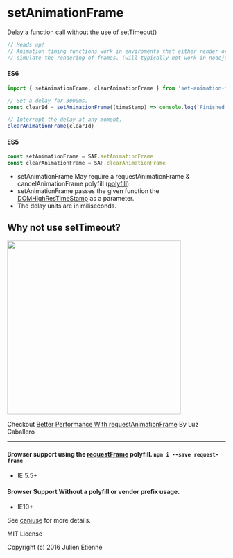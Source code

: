 # setAnimationFrame
Delay a function call without the use of setTimeout()

```javascript 
// Heads up!
// Animation timing functions work in enviroments that either render or 
// simulate the rendering of frames. (will typically not work in nodejs or the dev tools console)
```
#### ES6
```javascript
import { setAnimationFrame, clearAnimationFrame } from 'set-animation-frame'

// Set a delay for 3000ms.
const clearId = setAnimationFrame((timeStamp) => console.log(`Finished at ${timeStamp}`,3000)

// Interrupt the delay at any moment.
clearAnimationFrame(clearId)
```
#### ES5
```javascript
const setAnimationFrame = SAF.setAnimationFrame
const clearAnimationFrame = SAF.clearAnimationFrame
```

- setAnimationFrame May require a requestAnimationFrame & cancelAnimationFrame polyfill ([polyfill](https://github.com/julienetie/request-frame)).
- setAnimationFrame passes the given function the [DOMHighResTimeStamp](https://developer.mozilla.org/en-US/docs/Web/API/DOMHighResTimeStamp) as a parameter.
- The delay units are in miliseconds.

## Why not use setTimeout?

<img width="400px" src="https://dev.opera.com/articles/better-performance-with-requestanimationframe/figure1.png">

Checkout [Better Performance With requestAnimationFrame](https://dev.opera.com/articles/better-performance-with-requestanimationframe/) 
By Luz Caballero 
______

#### Browser support using the [requestFrame](https://github.com/julienetie/request-frame) polyfill. ```npm i --save request-frame```
- IE 5.5+

#### Browser Support Without a  polyfill or vendor prefix usage.
- IE10+

See [caniuse](http://caniuse.com/#feat=requestanimationframe) for more details.

MIT License

Copyright (c) 2016 Julien Etienne
